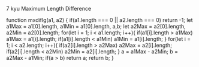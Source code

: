 7 kyu
Maximum Length Difference

function mxdiflg(a1, a2) {
  if(a1.length === 0 || a2.length === 0) return -1;
let a1Max = a1[0].length, a1Min = a1[0].length, a,b;
  let a2Max = a2[0].length, a2Min = a2[0].length;
  for(let i = 1; i < a1.length; i++){
    if(a1[i].length > a1Max) a1Max = a1[i].length;
    if(a1[i].length < a1Min) a1Min = a1[i].length;
  }
    for(let i = 1; i < a2.length; i++){
    if(a2[i].length > a2Max) a2Max = a2[i].length;
    if(a2[i].length < a2Min) a2Min = a2[i].length;
  }
  a = a1Max - a2Min; b = a2Max - a1Min;
  if(a > b) return a;
   return b;
  }
